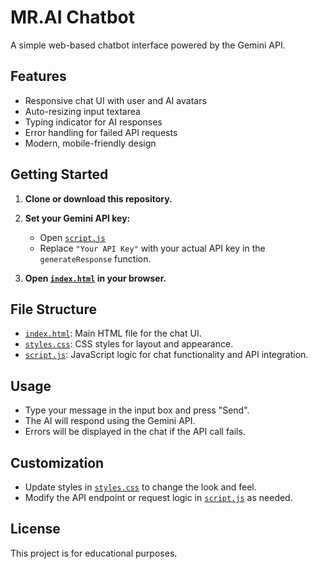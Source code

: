 # MR.AI Chatbot

A simple web-based chatbot interface powered by the Gemini API.

## Features

- Responsive chat UI with user and AI avatars
- Auto-resizing input textarea
- Typing indicator for AI responses
- Error handling for failed API requests
- Modern, mobile-friendly design

## Getting Started

1. **Clone or download this repository.**

2. **Set your Gemini API key:**
   - Open [`script.js`](script.js)
   - Replace `"Your API Key"` with your actual API key in the `generateResponse` function.

3. **Open [`index.html`](index.html) in your browser.**

## File Structure

- [`index.html`](index.html): Main HTML file for the chat UI.
- [`styles.css`](styles.css): CSS styles for layout and appearance.
- [`script.js`](script.js): JavaScript logic for chat functionality and API integration.

## Usage

- Type your message in the input box and press "Send".
- The AI will respond using the Gemini API.
- Errors will be displayed in the chat if the API call fails.

## Customization

- Update styles in [`styles.css`](styles.css) to change the look and feel.
- Modify the API endpoint or request logic in [`script.js`](script.js) as needed.

## License

This project is for educational purposes.